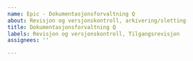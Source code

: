 ```yaml
---
name: Epic - Dokumentasjonsforvaltning Q
about: Revisjon og versjonskontroll, arkivering/sletting
title: Dokumentasjonsforvaltning Q
labels: Revisjon og versjonskontroll, Tilgangsrevisjon
assignees: ''

---
```



